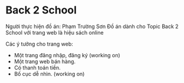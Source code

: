 # Back 2 School 
Người thực hiện đồ án: Phạm Trường Sơn
Đồ án dành cho Topic Back 2 School với trang web là hiệu sách online

Các ý tưởng cho trang web:
+ Một trang đăng nhập, đăng ký (working on)
+ Một trang web bán hàng.
+ Có thanh toán tiền.
+ Bố cục dễ nhìn. (working on)
 
